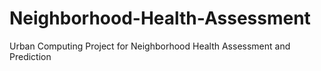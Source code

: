 # Neighborhood-Health-Assessment
Urban Computing Project for Neighborhood Health Assessment and Prediction

